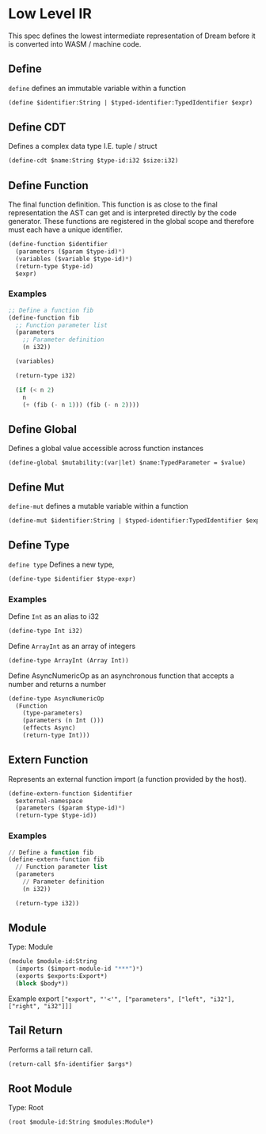 # Low Level IR

This spec defines the lowest intermediate representation of Dream before it is converted into
WASM / machine code.

## Define

`define` defines an immutable variable within a function

```lisp
(define $identifier:String | $typed-identifier:TypedIdentifier $expr)
```

## Define CDT

Defines a complex data type I.E. tuple / struct

```lisp
(define-cdt $name:String $type-id:i32 $size:i32)
```

## Define Function

The final function definition. This function is as close to the
final representation the AST can get and is interpreted directly
by the code generator. These functions are registered in the
global scope and therefore must each have a unique identifier.

```lisp
(define-function $identifier
  (parameters ($param $type-id)*)
  (variables ($variable $type-id)*)
  (return-type $type-id)
  $expr)
```

### Examples

```lisp
;; Define a function fib
(define-function fib
  ;; Function parameter list
  (parameters
    ;; Parameter definition
    (n i32))

  (variables)

  (return-type i32)

  (if (< n 2)
    n
    (+ (fib (- n 1))) (fib (- n 2))))
```

## Define Global

Defines a global value accessible across function instances

```
(define-global $mutability:(var|let) $name:TypedParameter = $value)
```

## Define Mut

`define-mut` defines a mutable variable within a function

```lisp
(define-mut $identifier:String | $typed-identifier:TypedIdentifier $expr)
```

## Define Type

`define type` Defines a new type,

```lisp
(define-type $identifier $type-expr)
```

### Examples

Define `Int` as an alias to i32

```lisp
(define-type Int i32)
```

Define `ArrayInt` as an array of integers

```lisp
(define-type ArrayInt (Array Int))
```

Define AsyncNumericOp as an asynchronous function that accepts a number and returns a number

```lisp
(define-type AsyncNumericOp
  (Function
    (type-parameters)
    (parameters (n Int ()))
    (effects Async)
    (return-type Int)))
```

## Extern Function

Represents an external function import (a function provided by the host).

```lisp
(define-extern-function $identifier
  $external-namespace
  (parameters ($param $type-id)*)
  (return-type $type-id))
```

### Examples

```lisp
// Define a function fib
(define-extern-function fib
  // Function parameter list
  (parameters
    // Parameter definition
    (n i32))

  (return-type i32))
```

## Module

Type: Module

```lisp
(module $module-id:String
  (imports ($import-module-id "***")*)
  (exports $exports:Export*)
  (block $body*))
```

Example export `["export", "'<'", ["parameters", ["left", "i32"], ["right", "i32"]]]`

## Tail Return

Performs a tail return call.

```lisp
(return-call $fn-identifier $args*)
```

## Root Module

Type: Root

```lisp
(root $module-id:String $modules:Module*)
```
